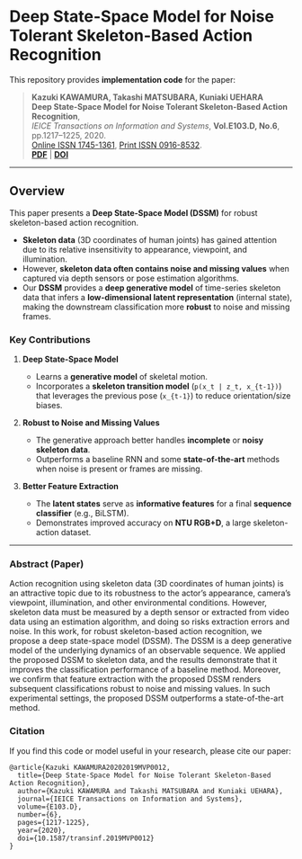 # Deep State-Space Model for Noise Tolerant Skeleton-Based Action Recognition

This repository provides **implementation code** for the paper:

> **Kazuki KAWAMURA, Takashi MATSUBARA, Kuniaki UEHARA**  
> **Deep State-Space Model for Noise Tolerant Skeleton-Based Action Recognition**,  
> *IEICE Transactions on Information and Systems*, **Vol.E103.D, No.6**, pp.1217–1225, 2020.  
> [Online ISSN 1745-1361](https://www.jstage.jst.go.jp/browse/transinf/-char/en), [Print ISSN 0916-8532](http://www.ieice.org/jpn/books/trans_inf.html).  
> [**PDF**](https://www.jstage.jst.go.jp/article/transinf/E103.D/6/E103.D_2019MVP0012/_pdf/-char/ja) | [**DOI**](https://doi.org/10.1587/transinf.2019MVP0012)

---

## Overview

This paper presents a **Deep State-Space Model (DSSM)** for robust skeleton-based action recognition.  
- **Skeleton data** (3D coordinates of human joints) has gained attention due to its relative insensitivity to appearance, viewpoint, and illumination.  
- However, **skeleton data often contains noise and missing values** when captured via depth sensors or pose estimation algorithms.  
- Our **DSSM** provides a **deep generative model** of time-series skeleton data that infers a **low-dimensional latent representation** (internal state), making the downstream classification more **robust** to noise and missing frames.

### Key Contributions
1. **Deep State-Space Model**  
   - Learns a **generative model** of skeletal motion.  
   - Incorporates a **skeleton transition model** (`p(x_t | z_t, x_{t-1})`) that leverages the previous pose (`x_{t-1}`) to reduce orientation/size biases.

2. **Robust to Noise and Missing Values**  
   - The generative approach better handles **incomplete** or **noisy skeleton data**.  
   - Outperforms a baseline RNN and some **state-of-the-art** methods when noise is present or frames are missing.

3. **Better Feature Extraction**  
   - The **latent states** serve as **informative features** for a final **sequence classifier** (e.g., BiLSTM).  
   - Demonstrates improved accuracy on **NTU RGB+D**, a large skeleton-action dataset.

---

### Abstract (Paper)
Action recognition using skeleton data (3D coordinates of human joints) is an attractive topic due to its robustness to the actor’s appearance, camera’s viewpoint, illumination, and other environmental conditions.
However, skeleton data must be measured by a depth sensor or extracted from video data using an estimation algorithm, and doing so risks extraction errors and noise.
In this work, for robust skeleton-based action recognition, we propose a deep state-space model (DSSM). The DSSM is a deep generative model of the underlying dynamics of an observable sequence.
We applied the proposed DSSM to skeleton data, and the results demonstrate that it improves the classification performance of a baseline method.
Moreover, we confirm that feature extraction with the proposed DSSM renders subsequent classifications robust to noise and missing values.
In such experimental settings, the proposed DSSM outperforms a state-of-the-art method.

### Citation
If you find this code or model useful in your research, please cite our paper:
```
@article{Kazuki KAWAMURA20202019MVP0012,
  title={Deep State-Space Model for Noise Tolerant Skeleton-Based Action Recognition},
  author={Kazuki KAWAMURA and Takashi MATSUBARA and Kuniaki UEHARA},
  journal={IEICE Transactions on Information and Systems},
  volume={E103.D},
  number={6},
  pages={1217-1225},
  year={2020},
  doi={10.1587/transinf.2019MVP0012}
}
```

